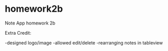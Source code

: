 homework2b
==========

Note App homework 2b

Extra Credit:

-designed logo/image
-allowed edit/delete
-rearranging notes in tableview
